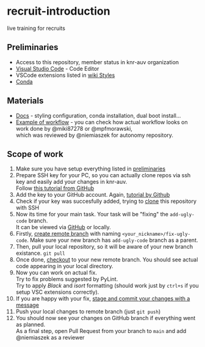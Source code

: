 # recruit-introduction
live training for recruits

## Preliminaries
- Access to this repository, member status in knr-auv organization
- [Visual Studio Code](https://code.visualstudio.com/) - Code Editor
- VSCode extensions listed in [wiki Styles](https://github.com/knr-auv/docs/wiki/Styles)
- [Conda](https://github.com/knr-auv/docs/wiki/Conda)

## Materials
- [Docs](https://github.com/knr-auv/docs) - styling configuration, conda installation, dual boot install...
- [Example of workflow](https://github.com/knr-auv/autonomy/pulls?q=) - you can check how actual workflow looks on work done by @miki87278 or @mpfmorawski, \
which was reviewed by @niemiaszek for autonomy repository.

## Scope of work

1. Make sure you have setup everything listed in [preliminaries](#preliminaries)
2. Prepare SSH key for your PC, so you can actually clone repos via ssh key and easily add your changes in knr-auv. \
Follow [this tutorial from GitHub](https://docs.github.com/en/authentication/connecting-to-github-with-ssh/generating-a-new-ssh-key-and-adding-it-to-the-ssh-agent)
3. Add the key to your GitHub account. Again, [tutorial by Github](https://docs.github.com/en/authentication/connecting-to-github-with-ssh/adding-a-new-ssh-key-to-your-github-account)
4. Check if your key was succesfully added, trying to [clone](https://docs.github.com/en/repositories/creating-and-managing-repositories/cloning-a-repository) this repository with SSH
5. Now its time for your main task. Your task will be "fixing" the `add-ugly-code` branch. \
It can be viewed via [GitHub](https://github.com/knr-auv/recruit-introduction/tree/add-ugly-code) or locally.
6. Firstly, [create remote branch](https://docs.github.com/en/pull-requests/collaborating-with-pull-requests/proposing-changes-to-your-work-with-pull-requests/creating-and-deleting-branches-within-your-repository) with naming `<your_nickname>/fix-ugly-code`. Make sure your new branch has `add-ugly-code` branch as a parent.
7. Then, pull your local repository, so it will be aware of your new branch existance. `git pull`
8. Once done, [checkout](https://git-scm.com/docs/git-checkout) to your new remote branch. You should see actual code appearing in your local directory.
9. Now you can work on actual fix. \
Try to fix problems suggested by PyLint. \
Try to apply _Black_ and _isort_ formatting (should work just by `ctrl+s` if you setup VSC extensions correctly). 
10. If you are happy with your fix, [stage and commit your changes with a message](https://git-scm.com/book/en/v2/Git-Basics-Recording-Changes-to-the-Repository)
11. Push your local changes to remote branch (just `git push`)
12. You should now see your changes on GitHub branch if everything went as planned. \
As a final step, open Pull Request from your branch to `main` and add @niemiaszek as a reviewer
